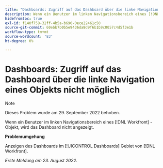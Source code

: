 ```yaml
---
title: "Dashboards: Zugriff auf das Dashboard über die linke Navigation eines Objekts ist nicht möglich."
description: Wenn ein Benutzer im linken Navigationsbereich eines [!DNL Workfront] -Objekt, wird das Dashboard nicht angezeigt.
hidefromtoc: true
exl-id: f140f758-32ff-4b5a-b690-0ece22461c50
source-git-commit: 60ebb7b0b5e9436da8d9f6b1b9c0057c4d5f3e1b
workflow-type: tm+mt
source-wordcount: '83'
ht-degree: 0%

---
```


# Dashboards: Zugriff auf das Dashboard über die linke Navigation eines Objekts nicht möglich

>[!NOTE]
>
>Dieses Problem wurde am 29. September 2022 behoben.

Wenn ein Benutzer im linken Navigationsbereich eines [!DNL Workfront] -Objekt, wird das Dashboard nicht angezeigt.

**Problemumgehung**

Anzeigen des Dashboards im [!UICONTROL Dashboards] Gebiet von [!DNL Workfront].

_Erste Meldung am 23. August 2022._
